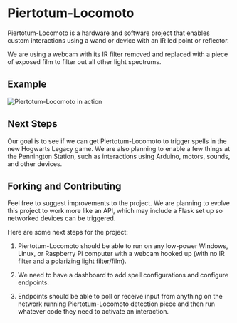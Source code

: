 # Piertotum-Locomoto

Piertotum-Locomoto is a hardware and software project that enables custom interactions using a wand or device with an IR led point or reflector.

We are using a webcam with its IR filter removed and replaced with a piece of exposed film to filter out all other light spectrums.

## Example

![Piertotum-Locomoto in action](urawizzzzard.gif)

## Next Steps

Our goal is to see if we can get Piertotum-Locomoto to trigger spells in the new Hogwarts Legacy game. We are also planning to enable a few things at the Pennington Station, such as interactions using Arduino, motors, sounds, and other devices.

## Forking and Contributing

Feel free to suggest improvements to the project. We are planning to evolve this project to work more like an API, which may include a Flask set up so networked devices can be triggered.

Here are some next steps for the project:

1. Piertotum-Locomoto should be able to run on any low-power Windows, Linux, or Raspberry Pi computer with a webcam hooked up (with no IR filter and a polarizing light filter/film).

2. We need to have a dashboard to add spell configurations and configure endpoints.

3. Endpoints should be able to poll or receive input from anything on the network running Piertotum-Locomoto detection piece and then run whatever code they need to activate an interaction.
